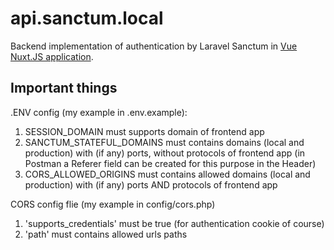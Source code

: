 # api.sanctum.local

Backend implementation of authentication by Laravel Sanctum in [Vue Nuxt.JS application](https://github.com/N1ebieski/sanctum.local). 

## Important things

.ENV config (my example in .env.example):

1. SESSION_DOMAIN must supports domain of frontend app
2. SANCTUM_STATEFUL_DOMAINS must contains domains (local and production) with (if any) ports, without protocols of frontend app (in Postman a Referer field can be created for this purpose in the Header)
3. CORS_ALLOWED_ORIGINS must contains allowed domains (local and production) with (if any) ports AND protocols of frontend app

CORS config flie (my example in config/cors.php)

1. 'supports_credentials' must be true (for authentication cookie of course)
2. 'path' must contains allowed urls paths